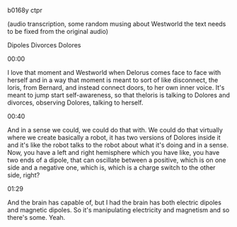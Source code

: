 b0168y ctpr

(audio transcription, some random musing about Westworld the text needs to be fixed from the original audio)

Dipoles Divorces Dolores

00:00

I love that moment and Westworld when Delorus comes face to face with herself and in a way that moment is meant to sort of like disconnect, the loris, from Bernard, and instead connect doors, to her own inner voice. It's meant to jump start self-awareness, so that theloris is talking to Dolores and divorces, observing Dolores, talking to herself.

00:40

And in a sense we could, we could do that with. We could do that virtually where we create basically a robot, it has two versions of Dolores inside it and it's like the robot talks to the robot about what it's doing and in a sense. Now, you have a left and right hemisphere which you have like, you have two ends of a dipole, that can oscillate between a positive, which is on one side and a negative one, which is, which is a charge switch to the other side, right?

01:29

And the brain has capable of, but I had the brain has both electric dipoles and magnetic dipoles. So it's manipulating electricity and magnetism and so there's some. Yeah.
